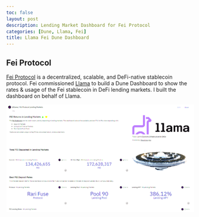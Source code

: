 ```yaml
---
toc: false 
layout: post
description: Lending Market Dashboard for Fei Protocol
categories: [Dune, Llama, Fei]
title: Llama Fei Dune Dashboard
---
```

## Fei Protocol
[Fei Protocol](https://fei.money/) is a decentralized, scalable, and DeFi-native stablecoin protocol.  Fei commissioned [Llama](https://llama.xyz) to build a Dune Dashboard to show the rates & usage of the Fei stablecoin in DeFi lending markets.  I built the dashboard on behalf of Llama.

[![Fei Lending Market Dashboard](https://github.com/scottincrypto/analytics/raw/master/data/llama_fei_dashboard_sml.png)](https://dune.xyz/llama/Fei-Protocol-Lending-Markets)
